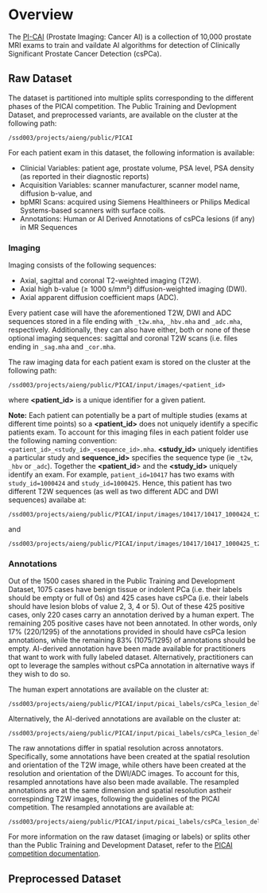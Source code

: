 # Overview

The [PI-CAI](https://pi-cai.grand-challenge.org/) (Prostate Imaging: Cancer AI) is a collection of 10,000 prostate MRI exams to train and vaildate AI algorithms for detection of Clinically Significant Prostate Cancer Detection (csPCa).

## Raw Dataset

The dataset is partitioned into multiple splits corresponding to the different phases of the PICAI competition. The Public Training and Devlopment Dataset, and preprocessed variants, are available on the cluster at the following path:
```
/ssd003/projects/aieng/public/PICAI
```

For each patient exam in this dataset, the following information is available:
- Clinicial Variables: patient age, prostate volume, PSA level, PSA density (as reported in their diagnostic reports)
- Acquisition Variables: scanner manufacturer, scanner model name, diffusion b-value, and
- bpMRI Scans: acquired using Siemens Healthineers or Philips Medical Systems-based scanners with surface coils.
- Annotations: Human or AI Derived Annotations of csPCa lesions (if any) in MR Sequences

### Imaging

Imaging consists of the following sequences:
- Axial, sagittal and coronal T2-weighted imaging (T2W).
- Axial high b-value (≥ 1000 s/mm²) diffusion-weighted imaging (DWI).
- Axial apparent diffusion coefficient maps (ADC).

Every patient case will have the aforementioned T2W, DWI and ADC sequences stored in a file ending with `_t2w.mha`, `_hbv.mha` and `_adc.mha`, respectively. Additionally, they can also have either, both or none of these optional imaging sequences: sagittal and coronal T2W scans (i.e. files ending in `_sag.mha` and `_cor.mha`. 

The raw imaging data for each patient exam is stored on the cluster at the following path: 
```
/ssd003/projects/aieng/public/PICAI/input/images/<patient_id>
```

where **<patient_id>** is a unique identifier for a given patient. 

**Note:** Each patient can potentially be a part of multiple studies (exams at different time points) so a **<patient_id>** does not uniquely identify a specific patients exam. To account for this imaging files in each patient folder use the following naming convention: `<patient_id>_<study_id>_<sequence_id>.mha`. **<study_id>** uniquely identifies a particular study and **sequence_id>** specifies the sequence type (ie `_t2w`, `_hbv` or `_adc`). Together the **<patient_id**> and the **<study_id>** uniquely identify an exam. For example, `patient_id=10417` has two exams with `study_id=1000424` and `study_id=1000425`. Hence, this patient has two different T2W sequences (as well as two different ADC and DWI sequences) availabe at: 

```
/ssd003/projects/aieng/public/PICAI/input/images/10417/10417_1000424_t2w.mha
```
and 
```
/ssd003/projects/aieng/public/PICAI/input/images/10417/10417_1000425_t2w.mha
```

### Annotations 
Out of the 1500 cases shared in the Public Training and Development Dataset, 1075 cases have benign tissue or indolent PCa (i.e. their labels should be empty or full of 0s) and 425 cases have csPCa (i.e. their labels should have lesion blobs of value 2, 3, 4 or 5). Out of these 425 positive cases, only 220 cases carry an annotation derived by a human expert. The remaining 205 positive cases have not been annotated. In other words, only 17% (220/1295) of the annotations provided in should have csPCa lesion annotations, while the remaining 83% (1075/1295) of annotations should be empty. AI-derived annotation have been made available for practitioners that want to work with fully labeled dataset. Alternatively, practitioners can opt to leverage the samples without csPCa annotation in alternative ways if they wish to do so.

The human expert annotations are available on the cluster at: 
```
/ssd003/projects/aieng/public/PICAI/input/picai_labels/csPCa_lesion_delineations/human_expert/original/<patient_id>_<exam_id>.nii
```

Alternatively, the AI-derived annotations are available on the cluster at:
```
/ssd003/projects/aieng/public/PICAI/input/picai_labels/csPCa_lesion_delineations/AI/Bosma22a/<patient_id>_<exam_id>.nii
```

The raw annotations differ in spatial resolution across annotators. Specifically, some annotations have been created at the spatial resolution and orientation of the T2W image, while others have been created at the resolution and orientation of the DWI/ADC images. To account for this, resampled annotations have also been made available. The resampled annotations are at the same dimension and spatial resolution astheir correspinding T2W images, following the guidelines of the PICAI competition. The resampled annotations are available at: 
```
/ssd003/projects/aieng/public/PICAI/input/picai_labels/csPCa_lesion_delineations/human_expert/resampled/<patient_id>_<exam_id>.nii
```

For more information on the raw dataset (imaging or labels) or splits other than the Public Training and Development Dataset, refer to the [PICAI competition documentation](https://pi-cai.grand-challenge.org/DATA/). 

## Preprocessed Dataset


